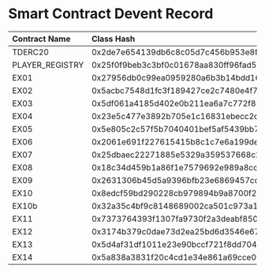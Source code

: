 # Smart Contract Devent Record

| Contract Name  |  Class Hash  | Contract Address | Passed? |
|:----------|:----------|:----------|:----------|
| TDERC20    | 0x2de7e654139db6c8c05d7c456b953e8feba7055a25d6dc0ab5d538314d96a6 | 0x05e8e1c965d59bc44f109f72b9e67cedfa069352c4704723e123271827c49196    | ✅    |
| PLAYER_REGISTRY    | 0x25f0f9beb3c3bf0c01678aa830ff96fad5f2bd05b23a8f4c0a2bce92ec5f25d  | 0x0643c0eb6cd5b848de6b653e621b4e550e11921908d324df623ee4dcc9cd5809    | ✅    | 
| EX01    | 0x27956db0c99ea0959280a6b3b14bdd1615a96bcf318e2d0826ed90abbd399a9   | 0x066ac578cb51a1b96e2f6be5c7d046461db19827270cd598f232647189114fc6    | ✅    |
| EX02    | 0x5acbc7548d1fc3f189427ce2c7480e4f7e4bda2844833cd8e57f5b918eadfdc   | 0x068b861f9b3cfb260b77582526211f241321340000a346025e82c13744ce00a5    | ✅    |
| EX03    | 0x5df061a4185d402e0b211ea6a7c772f837a028444c03e376b4dc066be5a40ec   | 0x015b87d0975321ede377f4e2cfcef8941ece3c3d77e7f4c435ad5dff258f5c47    | ✅    |
| EX04    | 0x23e5c477e3892b705e1c16831ebecc2d2e534c6563e1e528fd2f3b8b7d06ed5   | 0x069437567c9133b284b6be1777fba9df0bbf25ce1a3e27defeca4d3d424bb5f1    | ✅    |
| EX05    | 0x5e805c2c57f5b7040401bef5af5439bb70add3403374d47eb1b9ead1b2f553c   | 0x061a67d9d69b0093dcb0f7a98f23b6ae98c8f9469a486add50843d8027bbad27    | ✅    | 
| EX06    | 0x2061e691f227615415b8c1c7e6a199de7499199a274c5b555ef5a2cf3fecc87   | 0x07d3c31903ff034e32371217126d841d4af43752b859782510f4e0593b1af408    | ✅    |
| EX07    | 0x25dbaec22271885e5329a359537668c28c7474a3c4c92cf8b9f5efdfdb9f4b    | 0x0518281f2678aa97c854687d26777d58eb291d797d2882ec00299c1ea087daed    | ✅    |
| EX08    | 0x18c34d459b1a86f1e7579692e989a8cde55448f39f506d00ad69731c857e481   | 0x0582ae40e0ae7de3a35986ab5fd415a637ffc43cc6fe3470a9eab7e0fe2b7c79    | ✅    |
| EX09    | 0x2631306b45d5a9396bfb23e6869457cc7efbf6e71fb3fa9be23a84d161b94e    | 0x03122a65fd4fc155107ef5de7f4ce0d5d394b06635dbf4080f6fca9d479ff3ee    | ❌    |
| EX10    | 0x8edcf59bd290228cb979894b9a8700f2afd1069404c464a5166640d13f5562    |0x03ade0da876b44f353e3ecc962aa5a1c01e4ac26014c60f41285035364070621    | ✅    |
| EX10b   | 0x32a35c4bf9c8148689002ca501c973a135a30457c6507e28261bed0c3a1f35    | 0x00801dca1df6ac3c2f9c5f52867474cf4dab0677d6664bba3f8a0e24a9a78141    | ✅    |
| EX11    | 0x7373764393f1307fa9730f2a3deabf8505826bddb162d3f9051b8d449669a5    | 0x0434d98af59a0bdc1f93612ab381278bc51d9903eb335827086e697d9e45fd61    | ✅    |
| EX12    | 0x3174b379c0dae73d2ea25bd6d3546e67b859b710bcd7a92eaf8bda068c0f484   | 0x02d0e25abe31cebb145aa9cc4bf776825babc727f2b8588c5c7530ee943ff867    | ✅    |
| EX13    | 0x5d4af31df1011e23e90bccf721f8dd7040c468d3f9df8eb4a175c0002c339ca   | 0x066162f43d2c27e93377b84bef716fd8a0e52e00bc9c6758c17e107a669f8896    | ✅    |
| EX14    | 0x5a838a3831f20c4cd1e34e861a69cce0fd6f3c4b7c049ddfe82be805dcbccae   | 0x01538f77ea2f019471aea6d2d445a8a0977b6acd45e0e0c3afb48fc0155a1fb1    | ❌    |

